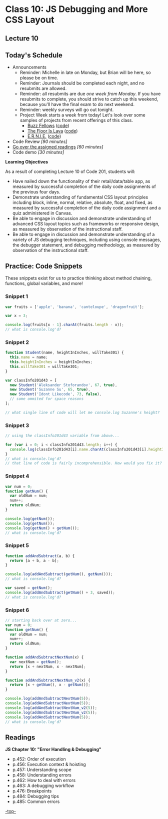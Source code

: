 # Class 10: JS Debugging and More CSS Layout

<a id="top"></a>
## Lecture 10

## Today's Schedule
- Announcements
  - Reminder: Michelle in late on Monday, but Brian will be here, so please be on time.
  - Reminder: Journals should be completed each night, and no resubmits are allowed.
  - Reminder: all resubmits are due *one week from Monday*. If you have resubmits to complete, you should strive to catch up this weekend, because you'll have the final exam to do next weekend.
  - Reminder: weekly surveys will go out tonight.
  - Project Week starts a week from today! Let's look over some samples of projects from recent offerings of this class.
    - [Buzz Fellows](https://ashtonkellis.github.io/buzz-fellows/) ([code](https://github.com/ashtonkellis/buzz-fellows))
    - [The Floor Is Lava](https://taylormade11.github.io/The-Floor-Is-Lava/) ([code](https://github.com/Taylormade11/The-Floor-Is-Lava))
    - [E.R.N.I.E.](https://akarinaat.github.io/Final-Project/) ([code](https://github.com/akarinaat/Final-Project))
- Code Review *[90 minutes]*
- [Go over the assigned readings](#readings) *[60 minutes]*
- Code demo *[30 minutes]*

**Learning Objectives**

As a result of completing Lecture 10 of Code 201, students will:
- Have nailed down the functionality of their retail/data/table app, as measured by successful completion of the daily code assignments of the previous four days.
- Demonstrate understanding of fundamental CSS layout principles including block, inline, normal, relative, absolute, float, and fixed, as measured by successful completion of the daily code assignment and a quiz administered in Canvas.
- Be able to engage in discussion and demonstrate understanding of advanced CSS layout topics such as frameworks or responsive design, as measured by observation of the instructional staff.
- Be able to engage in discussion and demonstrate understanding of a variety of JS debugging techniques, including using console messages, the debugger statement, and debugging methodology, as measured by observation of the instructional staff.


## Practice: Code Snippets

These snippets exist for us to practice thinking about method chaining, functions, global variables, and more!

### Snippet 1
```js
var fruits = ['apple', 'banana', 'canteloupe', 'dragonfruit'];

var x = 3;

console.log(fruits[x - 1].charAt(fruits.length - x));
// what is console.log'd?
```

### Snippet 2

```js
function Student(name, heightInInches, willTake301) {
  this.name = name;
  this.heightInInches = heightInInches;
  this.willTake301 = willTake301;
}

var classInfo201d43 = [
  new Student('Aleksander Stoforandov', 67, true),
  new Student('Suzanne Su', 65, true),
  new Student('Idont Likecode', 73, false),
  // some ommited for space reasons
];

// what single line of code will let me console.log Suzanne's height?
```

### Snippet 3

```js
// using the classInfo201d43 variable from above...

for (var i = 0; i < classInfo201d43.length; i++) {
  console.log(classInfo201d43[i].name.charAt(classInfo201d43[i].heightInInches % classInfo201d43[i].name.length));
}
// what is console.log'd?
// that line of code is fairly incomprehensible. How would you fix it?
```

### Snippet 4

```js
var num = 0;
function getNum() {
  var oldNum = num;
  num++;
  return oldNum;
}

console.log(getNum());
console.log(getNum());
console.log(getNum() + getNum());
// what is console.log'd?
```

### Snippet 5

```js
function addAndSubtract(a, b) {
  return [a + b, a - b];
}

console.log(addAndSubtract(getNum(), getNum()));
// what is console.log'd?

var saved = getNum();
console.log(addAndSubtract(getNum() + 3, saved));
// what is console.log'd?
```

### Snippet 6

```js
// starting back over at zero...
var num = 0;
function getNum() {
  var oldNum = num;
  num++;
  return oldNum;
}

function addAndSubtractNextNum(x) {
  var nextNum = getNum();
  return [x + nextNum, x - nextNum];
}

function addAndSubtractNextNum_v2(x) {
  return [x + getNum(), x - getNum()];
}

console.log(addAndSubtractNextNum(5));
console.log(addAndSubtractNextNum(5));
console.log(addAndSubtractNextNum_v2(5));
console.log(addAndSubtractNextNum_v2(5));
console.log(addAndSubtractNextNum(5));
// what is console.log'd?
```

<a id="readings"></a>

## Readings

**JS Chapter 10: "Error Handling & Debugging"**

- p.452: Order of execution
- p.456: Execution context & hoisting
- p.457: Understanding scope
- p.458: Understanding errors
- p.462: How to deal with errors
- p.463: A debugging workflow
- p.476: Breakpoints
- p.484: Debugging tips
- p.485: Common errors

[-top-](#top)
